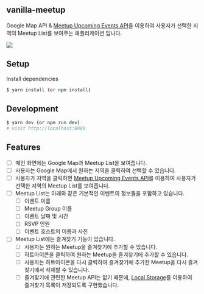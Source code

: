 ## vanilla-meetup

Google Map API & [Meetup Upcoming Events API](https://www.meetup.com/meetup_api/docs/find/upcoming_events/)을 이용하여 사용자가 선택한 지역의 Meetup List를 보여주는 애플리케이션 입니다.

![](assets/GIF/meetup-search.gif)

## Setup

Install dependencies

```sh
$ yarn install (or npm install)
```

## Development

```sh
$ yarn dev (or npm run dev)
# visit http://localhost:8080
```

## Features

- [ ] 메인 화면에는 Google Map과 Meetup List을 보여줍니다.
- [ ] 사용자는 Google Map에서 원하는 지역을 클릭하여 선택할 수 있습니다.
- [ ] 사용자가 지역을 클릭하면 [Meetup Upcoming Events API](https://www.meetup.com/meetup_api/docs/find/upcoming_events/)를 이용하여 사용자가 선택한 지역의 Meetup List를 보여줍니다.
- [ ] Meetup List는 아래와 같은 기본적인 이벤트의 정보들을 포함하고 있습니다.
  - [ ] 이벤트 이름
  - [ ] Meetup Group 이름
  - [ ] 이벤트 날짜 및 시간
  - [ ] RSVP 인원
  - [ ] 이벤트 호스트의 이름과 사진
- [ ] Meetup List에는 즐겨찾기 기능이 있습니다.
  - [ ] 사용자는 원하는 Meetup을 즐겨찾기에 추가할 수 있습니다.
  - [ ] 하트아이콘을 클릭하여 원하는 Meetup을 즐겨찾기에 추가할 수 있습니다.
  - [ ] 사용자는 하트아이콘을 다시 클릭하여 즐겨찾기에 추가한 Meetup을 다시 즐겨찾기에서 삭제할 수 있습니다.
  - [ ] 즐겨찾기에 관련한 Meetup API는 없기 때문에, [Local Storage](https://developer.mozilla.org/en-US/docs/Web/API/Window/localStorage)를 이용하여 즐겨찾기 목록이 저장되도록 구현했습니다.
